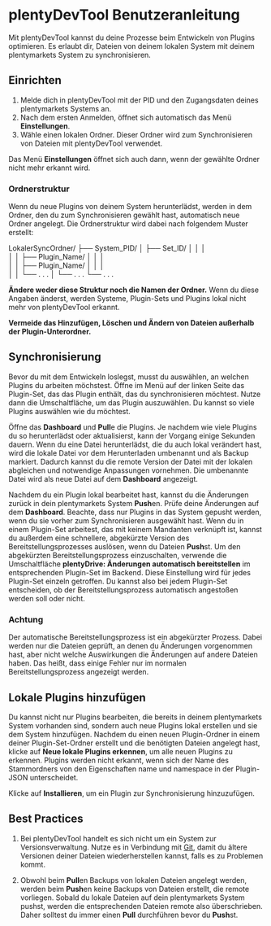 # plentyDevTool Benutzeranleitung

Mit plentyDevTool kannst du deine Prozesse beim Entwickeln von Plugins optimieren. Es erlaubt dir, Dateien von deinem lokalen System mit deinem plentymarkets System zu synchronisieren.

## Einrichten

1. Melde dich in plentyDevTool mit der PID und den Zugangsdaten deines plentymarkets Systems an.
2. Nach dem ersten Anmelden, öffnet sich automatisch das Menü **Einstellungen**.
3. Wähle einen lokalen Ordner. Dieser Ordner wird zum Synchronisieren von Dateien mit plentyDevTool verwendet.

Das Menü **Einstellungen** öffnet sich auch dann, wenn der gewählte Ordner nicht mehr erkannt wird.

### Ordnerstruktur

Wenn du neue Plugins von deinem System herunterlädst, werden in dem Ordner, den du zum Synchronisieren gewählt hast, automatisch neue Ordner angelegt. Die Ordnerstruktur wird dabei nach folgendem Muster erstellt:

LokalerSyncOrdner/
    ├── System_PID/
    │   ├── Set_ID/
    │   │   │   
    │   │   ├── Plugin_Name/
    │   │   │   
    │   │   ├── Plugin_Name/
    │   │   │   
    │   │   └── . . .
    │   └── . . .
    └── . . .

**Ändere weder diese Struktur noch die Namen der Ordner.** Wenn du diese Angaben änderst, werden Systeme, Plugin-Sets und Plugins lokal nicht mehr von plentyDevTool erkannt.

**Vermeide das Hinzufügen, Löschen und Ändern von Dateien außerhalb der Plugin-Unterordner.**

## Synchronisierung

Bevor du mit dem Entwickeln loslegst, musst du auswählen, an welchen Plugins du arbeiten möchstest. Öffne im Menü auf der linken Seite das Plugin-Set, das das Plugin enthält, das du synchronisieren möchtest. Nutze dann die Umschaltfläche, um das Plugin auszuwählen. Du kannst so viele Plugins auswählen wie du möchtest.

Öffne das **Dashboard** und **Pull**e die Plugins. Je nachdem wie viele Plugins du so herunterlädst oder aktualisierst, kann der Vorgang einige Sekunden dauern. Wenn du eine Datei herunterlädst, die du auch lokal verändert hast, wird die lokale Datei vor dem Herunterladen umbenannt und als Backup markiert. Dadurch kannst du die remote Version der Datei mit der lokalen abgleichen und notwendige Anpassungen vornehmen. Die umbenannte Datei wird als neue Datei auf dem **Dashboard** angezeigt.

Nachdem du ein Plugin lokal bearbeitet hast, kannst du die Änderungen zurück in dein plentymarkets System **Push**en. Prüfe deine Änderungen auf dem **Dashboard**. Beachte, dass nur Plugins in das System gepusht werden, wenn du sie vorher zum Synchronisieren ausgewählt hast. Wenn du in einem Plugin-Set arbeitest, das mit keinem Mandanten verknüpft ist, kannst du außerdem eine schnellere, abgekürzte Version des Bereitstellungsprozesses auslösen, wenn du Dateien **Push**st. Um den abgekürzten Bereitstellungsprozess einzuschalten, verwende die Umschaltfläche **plentyDrive: Änderungen automatisch bereitstellen** im entsprechenden Plugin-Set im Backend. Diese Einstellung wird für jedes Plugin-Set einzeln getroffen. Du kannst also bei jedem Plugin-Set entscheiden, ob der Bereitstellungsprozess automatisch angestoßen werden soll oder nicht.

### Achtung

Der automatische Bereitstellungsprozess ist ein abgekürzter Prozess. Dabei werden nur die Dateien geprüft, an denen du Änderungen vorgenommen hast, aber nicht welche Auswirkungen die Änderungen auf andere Dateien haben. Das heißt, dass einige Fehler nur im normalen Bereitstellungsprozess angezeigt werden.

## Lokale Plugins hinzufügen

Du kannst nicht nur Plugins bearbeiten, die bereits in deinem plentymarkets System vorhanden sind, sondern auch neue Plugins lokal erstellen und sie dem System hinzufügen. Nachdem du einen neuen Plugin-Ordner in einem deiner Plugin-Set-Ordner erstellt und die benötigten Dateien angelegt hast, klicke auf **Neue lokale Plugins erkennen**, um alle neuen Plugins zu erkennen. Plugins werden nicht erkannt, wenn sich der Name des Stammordners von den Eigenschaften name und namespace in der Plugin-JSON unterscheidet.

Klicke auf **Installieren**, um ein Plugin zur Synchronisierung hinzuzufügen.

## Best Practices

1. Bei plentyDevTool handelt es sich nicht um ein System zur Versionsverwaltung. Nutze es in Verbindung mit [Git](https://git-scm.com/), damit du ältere Versionen deiner Dateien wiederherstellen kannst, falls es zu Problemen kommt.

2. Obwohl beim **Pull**en Backups von lokalen Dateien angelegt werden, werden beim **Push**en keine Backups von Dateien erstellt, die remote vorliegen. Sobald du lokale Dateien auf dein plentymarkets System pushst, werden die entsprechenden Dateien remote also überschrieben. Daher solltest du immer einen **Pull** durchführen bevor du **Push**st.